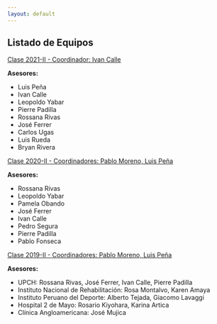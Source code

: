 ```yaml
---
layout: default
---
```

## Listado de Equipos

[Clase 2021-II - Coordinador: Ivan Calle](https://biodesign-project-1.github.io/equipos/2020_2.html)

**Asesores:**
* Luis Peña
* Ivan Calle
* Leopoldo Yabar
* Pierre Padilla
* Rossana Rivas
* José Ferrer
* Carlos Ugas
* Luis Rueda
* Bryan Rivera

[Clase 2020-II - Coordinadores: Pablo Moreno, Luis Peña](https://biodesign-project-1.github.io/equipos/2020_2.html)

**Asesores:**
* Rossana Rivas
* Leopoldo Yabar
* Pamela Obando
* José Ferrer
* Ivan Calle
* Pedro Segura
* Pierre Padilla
* Pablo Fonseca

[Clase 2019-II - Coordinadores: Pablo Moreno, Luis Peña](https://biodesign-project-1.github.io/equipos/2019_2.html) 
 
**Asesores:**
* UPCH: Rossana Rivas, José Ferrer, Ivan Calle, Pierre Padilla
* Instituto Nacional de Rehabilitación: Rosa Montalvo, Karen Amaya
* Instituto Peruano del Deporte: Alberto Tejada, Giacomo Lavaggi
* Hospital 2 de Mayo: Rosario Kiyohara, Karina Artica
* Clínica Angloamericana: José Mujica
